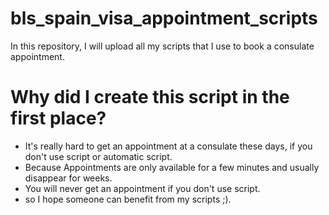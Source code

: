 # bls_spain_visa_appointment_scripts
In this repository, I will upload all my scripts that I use to book a consulate appointment.

# Why did I create this script in the first place?
- It's really hard to get an appointment at a consulate these days, if you don't use script or automatic script.
- Because Appointments are only available for a few minutes and usually disappear for weeks.
- You will never get an appointment if you don't use script.
- so I hope someone can benefit from my scripts ;).
